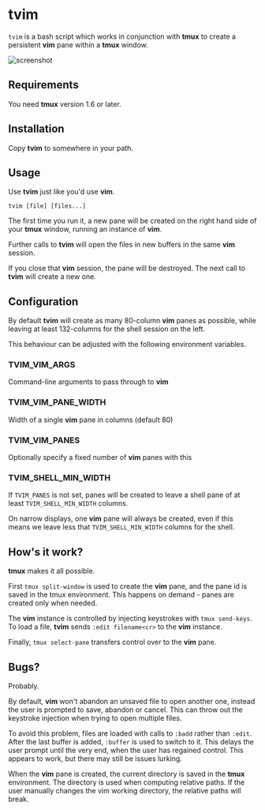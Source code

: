 # tvim

`tvim` is a bash script which works in conjunction with **tmux** to create a persistent **vim** pane within a **tmux** window.

![screenshot](http://sdt.github.com/tmux-vim/img/tvim-screenshot.png)

## Requirements

You need **tmux** version 1.6 or later.

## Installation

Copy **tvim** to somewhere in your path.

## Usage

Use **tvim** just like you'd use **vim**.

`tvim [file] [files...]`

The first time you run it, a new pane will be created on the right hand side of your **tmux** window, running an instance of **vim**.

Further calls to **tvim** will open the files in new buffers in the same **vim** session.

If you close that **vim** session, the pane will be destroyed. The next call to **tvim** will create a new one.

## Configuration

By default **tvim** will create as many 80-column **vim** panes as possible, while leaving at least 132-columns for the shell session on the left.

This behaviour can be adjusted with the following environment variables.

### TVIM_VIM_ARGS

Command-line arguments to pass through to **vim**

### TVIM_VIM_PANE_WIDTH

Width of a single **vim** pane in columns (default 80)

### TVIM_VIM_PANES

Optionally specify a fixed number of **vim** panes with this

### TVIM_SHELL_MIN_WIDTH

If `TVIM_PANES` is not set, panes will be created to leave a shell pane of at least `TVIM_SHELL_MIN_WIDTH` columns.

On narrow displays, one **vim** pane will always be created, even if this means we leave less that `TVIM_SHELL_MIN_WIDTH` columns for the shell.

## How's it work?

**tmux** makes it all possible.

First `tmux split-window` is used to create the **vim** pane, and the pane id is saved in the tmux environment. This happens on demand - panes are created only when needed.

The **vim** instance is controlled by injecting keystrokes with `tmux send-keys`. To load a file, **tvim** sends `:edit filename<cr>` to the **vim** instance.

Finally, `tmux select-pane` transfers control over to the **vim** pane.

## Bugs?

Probably.

By default, **vim** won't abandon an unsaved file to open another one, instead the user is prompted to save, abandon or cancel. This can throw out the keystroke injection when trying to open multiple files.

To avoid this problem, files are loaded with calls to `:badd` rather than `:edit`. After the last buffer is added, `:buffer` is used to switch to it. This delays the user prompt until the very end, when the user has regained control. This appears to work, but there may still be issues lurking.

When the **vim** pane is created, the current directory is saved in the **tmux** environment. The directory is used when computing relative paths. If the user manually changes the vim working directory, the relative paths will break.

